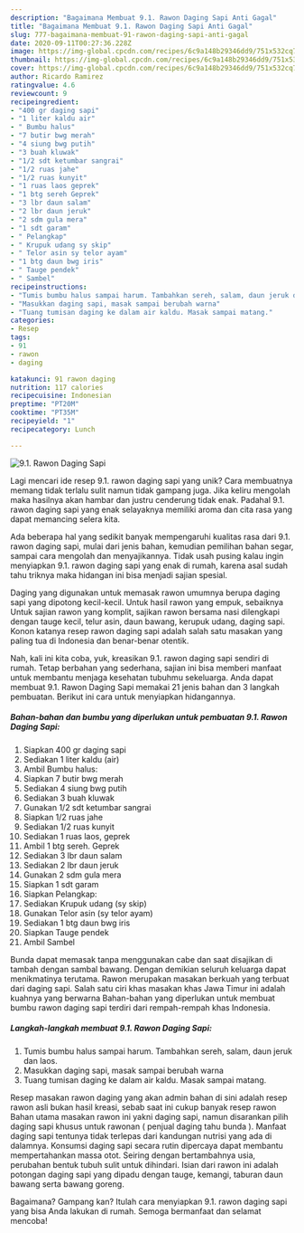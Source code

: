 ```yaml
---
description: "Bagaimana Membuat 9.1. Rawon Daging Sapi Anti Gagal"
title: "Bagaimana Membuat 9.1. Rawon Daging Sapi Anti Gagal"
slug: 777-bagaimana-membuat-91-rawon-daging-sapi-anti-gagal
date: 2020-09-11T00:27:36.228Z
image: https://img-global.cpcdn.com/recipes/6c9a148b29346dd9/751x532cq70/91-rawon-daging-sapi-foto-resep-utama.jpg
thumbnail: https://img-global.cpcdn.com/recipes/6c9a148b29346dd9/751x532cq70/91-rawon-daging-sapi-foto-resep-utama.jpg
cover: https://img-global.cpcdn.com/recipes/6c9a148b29346dd9/751x532cq70/91-rawon-daging-sapi-foto-resep-utama.jpg
author: Ricardo Ramirez
ratingvalue: 4.6
reviewcount: 9
recipeingredient:
- "400 gr daging sapi"
- "1 liter kaldu air"
- " Bumbu halus"
- "7 butir bwg merah"
- "4 siung bwg putih"
- "3 buah kluwak"
- "1/2 sdt ketumbar sangrai"
- "1/2 ruas jahe"
- "1/2 ruas kunyit"
- "1 ruas laos geprek"
- "1 btg sereh Geprek"
- "3 lbr daun salam"
- "2 lbr daun jeruk"
- "2 sdm gula mera"
- "1 sdt garam"
- " Pelangkap"
- " Krupuk udang sy skip"
- " Telor asin sy telor ayam"
- "1 btg daun bwg iris"
- " Tauge pendek"
- " Sambel"
recipeinstructions:
- "Tumis bumbu halus sampai harum. Tambahkan sereh, salam, daun jeruk dan laos."
- "Masukkan daging sapi, masak sampai berubah warna"
- "Tuang tumisan daging ke dalam air kaldu. Masak sampai matang."
categories:
- Resep
tags:
- 91
- rawon
- daging

katakunci: 91 rawon daging 
nutrition: 117 calories
recipecuisine: Indonesian
preptime: "PT20M"
cooktime: "PT35M"
recipeyield: "1"
recipecategory: Lunch

---
```



![9.1. Rawon Daging Sapi](https://img-global.cpcdn.com/recipes/6c9a148b29346dd9/751x532cq70/91-rawon-daging-sapi-foto-resep-utama.jpg)

Lagi mencari ide resep 9.1. rawon daging sapi yang unik? Cara membuatnya memang tidak terlalu sulit namun tidak gampang juga. Jika keliru mengolah maka hasilnya akan hambar dan justru cenderung tidak enak. Padahal 9.1. rawon daging sapi yang enak selayaknya memiliki aroma dan cita rasa yang dapat memancing selera kita.

Ada beberapa hal yang sedikit banyak mempengaruhi kualitas rasa dari 9.1. rawon daging sapi, mulai dari jenis bahan, kemudian pemilihan bahan segar, sampai cara mengolah dan menyajikannya. Tidak usah pusing kalau ingin menyiapkan 9.1. rawon daging sapi yang enak di rumah, karena asal sudah tahu triknya maka hidangan ini bisa menjadi sajian spesial.

Daging yang digunakan untuk memasak rawon umumnya berupa daging sapi yang dipotong kecil-kecil. Untuk hasil rawon yang empuk, sebaiknya Untuk sajian rawon yang komplit, sajikan rawon bersama nasi dilengkapi dengan tauge kecil, telur asin, daun bawang, kerupuk udang, daging sapi. Konon katanya resep rawon daging sapi adalah salah satu masakan yang paling tua di Indonesia dan benar-benar otentik.


Nah, kali ini kita coba, yuk, kreasikan 9.1. rawon daging sapi sendiri di rumah. Tetap berbahan yang sederhana, sajian ini bisa memberi manfaat untuk membantu menjaga kesehatan tubuhmu sekeluarga. Anda dapat membuat 9.1. Rawon Daging Sapi memakai 21 jenis bahan dan 3 langkah pembuatan. Berikut ini cara untuk menyiapkan hidangannya.

<!--inarticleads1-->

##### Bahan-bahan dan bumbu yang diperlukan untuk pembuatan 9.1. Rawon Daging Sapi:

1. Siapkan 400 gr daging sapi
1. Sediakan 1 liter kaldu (air)
1. Ambil  Bumbu halus:
1. Siapkan 7 butir bwg merah
1. Sediakan 4 siung bwg putih
1. Sediakan 3 buah kluwak
1. Gunakan 1/2 sdt ketumbar sangrai
1. Siapkan 1/2 ruas jahe
1. Sediakan 1/2 ruas kunyit
1. Sediakan 1 ruas laos, geprek
1. Ambil 1 btg sereh. Geprek
1. Sediakan 3 lbr daun salam
1. Sediakan 2 lbr daun jeruk
1. Gunakan 2 sdm gula mera
1. Siapkan 1 sdt garam
1. Siapkan  Pelangkap:
1. Sediakan  Krupuk udang (sy skip)
1. Gunakan  Telor asin (sy telor ayam)
1. Sediakan 1 btg daun bwg iris
1. Siapkan  Tauge pendek
1. Ambil  Sambel


Bunda dapat memasak tanpa menggunakan cabe dan saat disajikan di tambah dengan sambal bawang. Dengan demikian seluruh keluarga dapat menikmatinya terutama. Rawon merupakan masakan berkuah yang terbuat dari daging sapi. Salah satu ciri khas masakan khas Jawa Timur ini adalah kuahnya yang berwarna Bahan-bahan yang diperlukan untuk membuat bumbu rawon daging sapi terdiri dari rempah-rempah khas Indonesia. 

<!--inarticleads2-->

##### Langkah-langkah membuat 9.1. Rawon Daging Sapi:

1. Tumis bumbu halus sampai harum. Tambahkan sereh, salam, daun jeruk dan laos.
1. Masukkan daging sapi, masak sampai berubah warna
1. Tuang tumisan daging ke dalam air kaldu. Masak sampai matang.


Resep masakan rawon daging yang akan admin bahan di sini adalah resep rawon asli bukan hasil kreasi, sebab saat ini cukup banyak resep rawon Bahan utama masakan rawon ini yakni daging sapi, namun disarankan pilih daging sapi khusus untuk rawonan ( penjual daging tahu bunda ). Manfaat daging sapi tentunya tidak terlepas dari kandungan nutrisi yang ada di dalamnya. Konsumsi daging sapi secara rutin dipercaya dapat membantu mempertahankan massa otot. Seiring dengan bertambahnya usia, perubahan bentuk tubuh sulit untuk dihindari. Isian dari rawon ini adalah potongan daging sapi yang dipadu dengan tauge, kemangi, taburan daun bawang serta bawang goreng. 

Bagaimana? Gampang kan? Itulah cara menyiapkan 9.1. rawon daging sapi yang bisa Anda lakukan di rumah. Semoga bermanfaat dan selamat mencoba!
